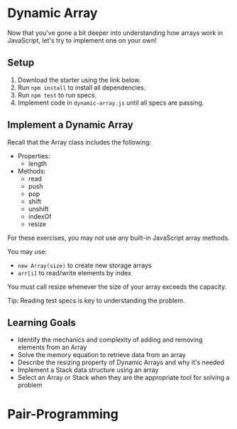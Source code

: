 # Dynamic Array

Now that you've gone a bit deeper into understanding how arrays work in
JavaScript, let's try to implement one on your own!

## Setup

1. Download the starter using the link below.
2. Run `npm install` to install all dependencies.
3. Run `npm test` to run specs.
4. Implement code in `dynamic-array.js` until all specs are passing.

## Implement a Dynamic Array

Recall that the Array class includes the following:

* Properties:
  * length
* Methods:
  * read
  * push
  * pop
  * shift
  * unshift
  * indexOf
  * resize

For these exercises, you may not use any built-in JavaScript array methods.

You may use:

* `new Array(size)` to create new storage arrays
* `arr[i]` to read/write elements by index

You must call resize whenever the size of your array exceeds the capacity.

Tip: Reading test specs is key to understanding the problem.

## Learning Goals

* Identify the mechanics and complexity of adding and removing elements from an
  Array
* Solve the memory equation to retrieve data from an array
* Describe the resizing property of Dynamic Arrays and why it's needed
* Implement a Stack data structure using an array
* Select an Array or Stack when they are the appropriate tool for solving a
  problem
# Pair-Programming
